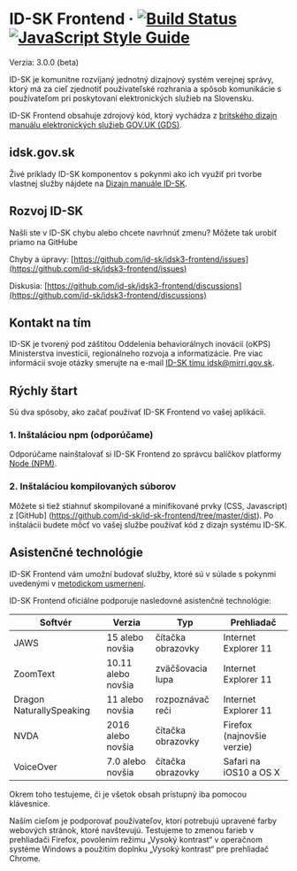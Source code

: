 ID-SK Frontend ·
[![Build Status](https://github.com/alphagov/govuk-frontend/workflows/Tests/badge.svg)](https://github.com/alphagov/govuk-frontend/actions?query=workflow%3ATests+branch%3Amain)
[![JavaScript Style Guide](https://img.shields.io/badge/code_style-standard-brightgreen.svg)](https://standardjs.com)
=====================
Verzia: 3.0.0 (beta)

ID-SK je komunitne rozvíjaný jednotný dizajnový systém verejnej správy, ktorý má za cieľ zjednotiť používateľské rozhrania a spôsob komunikácie s používateľom pri poskytovaní elektronických služieb na Slovensku.

ID-SK Frontend obsahuje zdrojový kód, ktorý vychádza z [britského dizajn manuálu elektronických služieb GOV.UK (GDS)](https://design-system.service.gov.uk/).

## idsk.gov.sk

Živé príklady ID-SK komponentov s pokynmi ako ich využiť pri tvorbe vlastnej služby nájdete na [Dizajn manuále ID-SK](https://idsk.gov.sk/).

## Rozvoj ID-SK

Našli ste v ID-SK chybu alebo chcete navrhnúť zmenu? Môžete tak urobiť priamo na GitHube

Chyby a úpravy: [https://github.com/id-sk/idsk3-frontend/issues](https://github.com/id-sk/idsk3-frontend/issues)

Diskusia: [https://github.com/id-sk/idsk3-frontend/discussions](https://github.com/id-sk/idsk3-frontend/discussions)

## Kontakt na tím

ID-SK je tvorený pod záštitou Oddelenia behaviorálnych inovácií (oKPS) Ministerstva investícií, regionálneho rozvoja a informatizácie. Pre viac informácií svoje otázky smerujte na e-mail [ID-SK tímu idsk@mirri.gov.sk](mailto:idsk@mirri.gov.sk).

## Rýchly štart

Sú dva spôsoby, ako začať používať ID-SK Frontend vo vašej aplikácii.

### 1. Inštaláciou npm (odporúčame)

Odporúčame nainštalovať si ID-SK Frontend zo správcu balíčkov platformy [Node (NPM)](https://www.npmjs.com/package/@id-sk/frontend).

### 2. Inštaláciou kompilovaných súborov

Môžete si tiež stiahnuť skompilované a minifikované prvky (CSS, Javascript) z [GitHub] (https://github.com/id-sk/id-sk-frontend/tree/master/dist).
Po inštalácii budete môcť vo vašej službe používať kód z dizajn systému ID-SK.

## Asistenčné technológie

ID-SK Frontend vám umožní budovať služby, ktoré sú v súlade s pokynmi uvedenými v [metodickom usmernení](https://idsk2.gov.sk/uvod/metodika-ucd).

ID-SK Frontend oficiálne podporuje nasledovné asistenčné technológie:

| Softvér                  | Verzia             | Typ               | Prehliadač                 |
| ------------------------ | ------------------ | ----------------- | -------------------------- |
| JAWS                     | 15 alebo novšia    | čítačka obrazovky | Internet Explorer 11       |
| ZoomText                 | 10.11 alebo novšia | zväčšovacia lupa  | Internet Explorer 11       |
| Dragon NaturallySpeaking | 11 alebo novšia    | rozpoznávač reči  | Internet Explorer 11       |
| NVDA                     | 2016 alebo novšia  | čítačka obrazovky | Firefox (najnovšie verzie) |
| VoiceOver                | 7.0 alebo novšia   | čítačka obrazovky | Safari na iOS10 a OS X     |

Okrem toho testujeme, či je všetok obsah prístupný iba pomocou klávesnice.

Naším cieľom je podporovať používateľov, ktorí potrebujú upravené farby webových stránok, ktoré navštevujú. Testujeme to zmenou farieb v prehliadači Firefox, povolením režimu „Vysoký kontrast“ v operačnom systéme Windows a použitím doplnku „Vysoký kontrast“ pre prehliadač Chrome.
